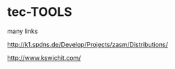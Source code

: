 # tec-TOOLS

many links

http://k1.spdns.de/Develop/Projects/zasm/Distributions/

http://www.kswichit.com/

